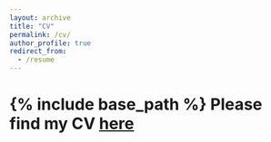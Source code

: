 ```yaml
---
layout: archive
title: "CV"
permalink: /cv/
author_profile: true
redirect_from:
  - /resume
---
```


{% include base_path %}
Please find my CV [here](/files/CV-XIaoshuangWang.pdf)
======
